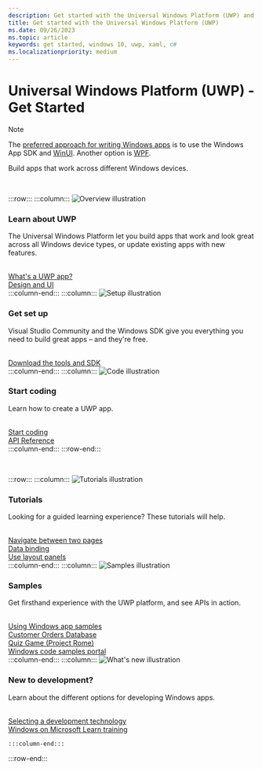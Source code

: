 ```yaml
---
description: Get started with the Universal Windows Platform (UWP) and app development for Windows.
title: Get started with the Universal Windows Platform (UWP)
ms.date: 09/26/2023
ms.topic: article
keywords: get started, windows 10, uwp, xaml, c#
ms.localizationpriority: medium
---
```


# Universal Windows Platform (UWP) - Get Started

>[!NOTE]
> The [preferred approach for writing Windows apps](/windows/apps/get-started/) is to use the Windows App SDK and [WinUI](/windows/apps/get-started/start-here). Another option is [WPF](/dotnet/desktop/wpf/getting-started).

Build apps that work across different Windows devices.

<br/>

:::row:::
    :::column:::
        <img src="/media/illustrations/biztalk-developer-documentation-1.svg" alt="Overview illustration" />
        <h3>Learn about UWP</h3>
        <p>The Universal Windows Platform let you build apps that work and look great across all Windows device types, or update existing apps with new features.</p>
        <br>
        <a href="/windows/uwp/get-started/universal-application-platform-guide">What's a UWP app?</a><br/>
        <a href="/windows/uwp/design/">Design and UI</a><br/>
    :::column-end:::
    :::column:::
        <img src="/media/illustrations/biztalk-host-integration-install-configure.svg" alt="Setup illustration" />
        <h3>Get set up</h3>
        <p>Visual Studio Community and the Windows SDK give you everything you need to build great apps – and they're free.</p>
        <br>
        <a href="/windows/apps/get-started/get-set-up">Download the tools and SDK</a><br/>
    :::column-end:::
    :::column:::
        <img src="/media/illustrations/team-services-dev-ops-test.svg" alt="Code illustration" />
        <h3>Start coding</h3>
        <p>Learn how to create a UWP app.</p>
        <br>
        <a href="/windows/uwp/get-started/create-uwp-apps">Start coding</a><br/>
        <a href="/uwp/">API Reference</a><br/>
    :::column-end:::
:::row-end:::

<br/>

:::row:::
    :::column:::
        <img src="/media/illustrations/biztalk-get-started-get-started.svg" alt="Tutorials illustration" />
        <h3>Tutorials</h3>
        <p>Looking for a guided learning experience? These tutorials will help.</p>
        <br>
        <a href="/windows/apps/design/basics/navigate-between-two-pages">Navigate between two pages</a><br/>
        <a href="/windows/uwp/data-binding/xaml-basics-data-binding">Data binding</a><br/>
        <a href="/windows/apps/design/layout/grid-tutorial">Use layout panels</a><br/>
    :::column-end:::
    :::column:::
        <img src="/media/illustrations/biztalk-get-started-scenarios.svg" alt="Samples illustration" />
        <h3>Samples</h3>
        <p>Get firsthand experience with the UWP platform, and see APIs in action.</p>
        <br>
        <a href="/windows/uwp/get-started/get-uwp-app-samples">Using Windows app samples</a><br/>
        <a href="//github.com/Microsoft/Windows-appsample-customers-orders-database">Customer Orders Database</a><br/>
        <a href="//github.com/Microsoft/Windows-appsample-remote-system-sessions">Quiz Game (Project Rome)</a><br/>
        <a href="//developer.microsoft.com/windows/samples">Windows code samples portal</a><br/>
    :::column-end:::
    :::column:::
        <img src="/media/illustrations/ms365enterprise-partner-news-2.svg" alt="What's new illustration" />
        <h3>New to development?</h3>
        <p>Learn about the different options for developing Windows apps.</p>
        <br>
        <a href="/windows/apps/get-started/">Selecting a development technology</a><br/>
        <a href="/training/browse/?products=windows&resource_type=module">Windows on Microsoft Learn training</a><br/>
       
    :::column-end:::
:::row-end:::

<br/>
